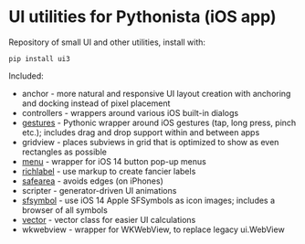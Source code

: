 # UI utilities for Pythonista (iOS app)

Repository of small UI and other utilities, install with:

    pip install ui3

Included:

- anchor - more natural and responsive UI layout creation with anchoring and docking instead of pixel placement
- controllers - wrappers around various iOS built-in dialogs
- [gestures](docs/gestures.md) - Pythonic wrapper around iOS gestures (tap, long press, pinch etc.); includes drag and drop support within and between apps
- gridview - places subviews in grid that is optimized to show as even rectangles as possible
- [menu](docs/menu.md) - wrapper for iOS 14 button pop-up menus
- [richlabel](docs/richlabel.md) - use markup to create fancier labels
- [safearea](docs/safearea.md) - avoids edges (on iPhones)
- scripter - generator-driven UI animations
- [sfsymbol](docs/sfsymbol.md) - use iOS 14 Apple SFSymbols as icon images; includes a browser of all symbols
- [vector](docs/vector.md) - vector class for easier UI calculations
- wkwebview - wrapper for WKWebView, to replace legacy ui.WebView
